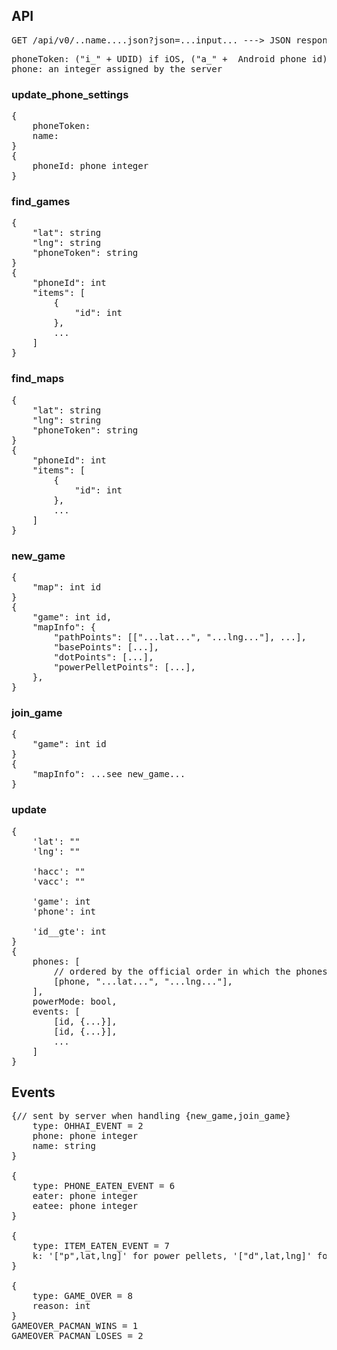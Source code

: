 

## API

<pre>GET /api/v0/..name....json?json=...input... ---> JSON response</pre>

<pre>phoneToken: ("i_" + UDID) if iOS, ("a_" +  Android phone id) if Android
phone: an integer assigned by the server</pre>


### update\_phone\_settings

<pre>{
    phoneToken: 
    name: 
}
{
    phoneId: phone integer
}</pre>

### find_games

<pre>{
    "lat": string
    "lng": string
    "phoneToken": string
}
{
    "phoneId": int
    "items": [
        {
            "id": int
        },
        ...
    ]
}</pre>

### find_maps

<pre>{
    "lat": string
    "lng": string
    "phoneToken": string
}
{
    "phoneId": int
    "items": [
        {
            "id": int
        },
        ...
    ]
}</pre>


### new_game
<pre>{
    "map": int id
}
{
    "game": int id,
    "mapInfo": {
        "pathPoints": [["...lat...", "...lng..."], ...],
        "basePoints": [...],
        "dotPoints": [...],
        "powerPelletPoints": [...],
    },
}</pre>

### join_game
<pre>{
    "game": int id
}
{
    "mapInfo": ...see new_game...
}</pre>

### update

<pre>{
    'lat': ""
    'lng': ""
    
    'hacc': ""
    'vacc': ""
    
    'game': int
    'phone': int
    
    'id__gte': int
}
{
    phones: [
        // ordered by the official order in which the phones joined the game
        [phone, "...lat...", "...lng..."],
    ],
    powerMode: bool,
    events: [
        [id, {...}],
        [id, {...}],
        ...
    ]
}</pre>

## Events

<pre>{// sent by server when handling {new_game,join_game}
    type: OHHAI_EVENT = 2
    phone: phone integer
    name: string
}

{
    type: PHONE_EATEN_EVENT = 6
    eater: phone integer
    eatee: phone integer
}

{
    type: ITEM_EATEN_EVENT = 7
    k: '["p",lat,lng]' for power pellets, '["d",lat,lng]' for path dots
}

{
    type: GAME_OVER = 8
    reason: int
}
GAMEOVER_PACMAN_WINS = 1
GAMEOVER_PACMAN_LOSES = 2</pre>
